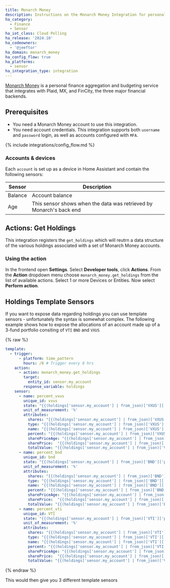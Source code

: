 ```yaml
---
title: Monarch Money
description: Instructions on the Monarch Money Integration for personal finance.
ha_category:
  - Finance
  - Sensor
ha_iot_class: Cloud Polling
ha_release: '2024.10'
ha_codeowners:
  - '@jeeftor'
ha_domain: monarch_money
ha_config_flow: true
ha_platforms:
  - sensor
ha_integration_type: integration
---
```


[Monarch Money](https://www.monarchmoney.com) is a personal finance aggregation and budgeting service that integrates with Plaid, MX, and FinCity, the three major financial backends.

## Prerequisites

- You need a Monarch Money account to use this integration.
- You need account credentials. This integration supports both `username` and `password` login, as well as accounts configured with `MFA`.

{% include integrations/config_flow.md %}

### Accounts & devices

Each `account` is set up as a device in Home Assistant and contain the following sensors:

|Sensor|Description|
|-------|---------------|
|Balance|Account balance|
|Age| This sensor shows when the data was retrieved by Monarch's back end |


## Actions: Get Holdings

This integration registers the `get_holdings` which will reutrn a data structure of the various holdings associated with a set of Monarch Money accounts. 


### Using the action

In the frontend open **Settings**. Select **Developer tools**, click **Actions**. From the **Action** dropdown menu choose `monarch_money.get_holdings` from the list of available actions. Select 1 or more Devices or Entities. Now select **Perform action**.


## Holdings Template Sensors

If you want to expose data regarding holdings you can use template sensors - unfortunately the syntax is somewhat complex. The following example shows how to expose the allocations of an account made up of a 3-fund portfolio consiting of `VTI` `BND` and `VXUS`

{% raw %}
```yaml
template:
  - trigger:
      - platform: time_pattern
        hours: /8 # Trigger every 8 hrs
    action:
      - action: monarch_money.get_holdings
        target:
          entity_id: sensor.my_account
        response_variable: holdings
    sensor:
      - name: percent_vxus
        unique_id: vxus
        state: "{{(holdings['sensor.my_account'] | from_json)['VXUS']['percentage'] | float}}"
        unit_of_measurement: '%'
        attributes:
          shares: "{{(holdings['sensor.my_account'] | from_json)['VXUS']['quantity'] | float }}"
          type: "{{(holdings['sensor.my_account'] | from_json)['VXUS']['type'] }}"
          name: "{{(holdings['sensor.my_account'] | from_json)['VXUS']['name'] }}"
          percent: "{{(holdings['sensor.my_account'] | from_json)['VXUS']['percentage'] }}"
          sharePriceAge: "{{(holdings['sensor.my_account'] | from_json)['VXUS']['sharePriceUpdate']}}"
          sharePrice:  "{{(holdings['sensor.my_account'] | from_json)['VXUS']['sharePrice'] }}"
          totalValue: "{{(holdings['sensor.my_account'] | from_json)['VXUS']['totalValue'] }}"
      - name: percent_bnd
        unique_id: bnd
        state: "{{(holdings['sensor.my_account'] | from_json)['BND']['percentage'] | float}}"
        unit_of_measurement: '%'
        attributes:
          shares: "{{(holdings['sensor.my_account'] | from_json)['BND']['quantity'] | float }}"
          type: "{{(holdings['sensor.my_account'] | from_json)['BND']['type'] }}"
          name: "{{(holdings['sensor.my_account'] | from_json)['BND']['name'] }}"
          percent: "{{(holdings['sensor.my_account'] | from_json)['BND']['percentage'] }}"
          sharePriceAge: "{{(holdings['sensor.my_account'] | from_json)['BND']['sharePriceUpdate']}}"
          sharePrice:  "{{(holdings['sensor.my_account'] | from_json)['BND']['sharePrice'] }}"
          totalValue: "{{(holdings['sensor.my_account'] | from_json)['BND']['totalValue'] }}"
      - name: percent_vti
        unique_id: VTI
        state: "{{(holdings['sensor.my_account'] | from_json)['VTI']['percentage'] | float}}"
        unit_of_measurement: '%'
        attributes:
          shares: "{{(holdings['sensor.my_account'] | from_json)['VTI']['quantity'] | float }}"
          type: "{{(holdings['sensor.my_account'] | from_json)['VTI']['type'] }}"
          name: "{{(holdings['sensor.my_account'] | from_json)['VTI']['name'] }}"
          percent: "{{(holdings['sensor.my_account'] | from_json)['VTI']['percentage'] }}"
          sharePriceAge: "{{(holdings['sensor.my_account'] | from_json)['VTI']['sharePriceUpdate']}}"
          sharePrice:  "{{(holdings['sensor.my_account'] | from_json)['VTI']['sharePrice'] }}"
          totalValue: "{{(holdings['sensor.my_account'] | from_json)['VTI']['totalValue'] }}"

```
{% endraw %}

This would then give you 3 different template sensors